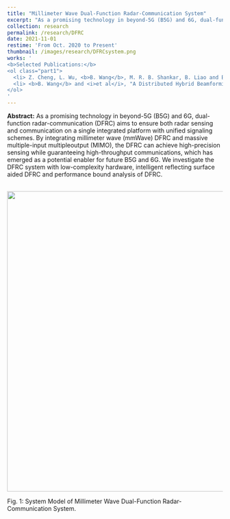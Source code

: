 ```yaml
---
title: "Millimeter Wave Dual-Function Radar-Communication System"
excerpt: "As a promising technology in beyond-5G (B5G) and 6G, dual-function radar-communication (DFRC) aims to ensure both radar sensing and communication on a single integrated platform with unified signaling schemes. By integrating millimeter wave (mmWave) DFRC and massive multiple-input multipleoutput (MIMO), the DFRC can achieve high-precision sensing while guaranteeing high-throughput communications, which has emerged as a potential enabler for future B5G and 6G. We investigate the DFRC system with low-complexity hardware, intelligent reflecting surface aided DFRC and performance bound analysis of DFRC."
collection: research
permalink: /research/DFRC
date: 2021-11-01
restime: 'From Oct. 2020 to Present'
thumbnail: /images/research/DFRCsystem.png
works: '
<b>Selected Publications:</b> 
<ol class="part1">
  <li> Z. Cheng, L. Wu, <b>B. Wang</b>, M. R. B. Shankar, B. Liao and B. Ottersten, "Hybrid Beamforming in mmWave Dual-Function Radar-Communication Systems: Models, Technologies, and Challenges," submitted to <i>IEEE Magazine</i>. </li>
  <li> <b>B. Wang</b> and <i>et al</i>, "A Distributed Hybrid Beamforming Design Framework for Cooperative Cell-Free Dual-Function Radar-Communication Networks," submitted to <i>IEEE Transactions on Signal Processing</i>. </li>
</ol>
'
---
```




**Abstract:** As a promising technology in beyond-5G (B5G) and 6G, dual-function radar-communication (DFRC) aims to ensure both radar sensing and communication on a single integrated platform with unified signaling schemes. By integrating millimeter wave (mmWave) DFRC and massive multiple-input multipleoutput (MIMO), the DFRC can achieve high-precision sensing while guaranteeing high-throughput communications, which has emerged as a potential enabler for future B5G and 6G. We investigate the DFRC system with low-complexity hardware, intelligent reflecting surface aided DFRC and performance bound analysis of DFRC.



<br/><img src="/images/research/DFRC_2.png" width = "700">

Fig. 1: System Model of Millimeter Wave Dual-Function Radar-Communication System.
